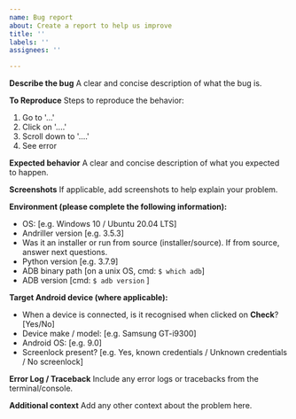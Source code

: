 ```yaml
---
name: Bug report
about: Create a report to help us improve
title: ''
labels: ''
assignees: ''

---
```


**Describe the bug**
A clear and concise description of what the bug is.

**To Reproduce**
Steps to reproduce the behavior:
1. Go to '...'
2. Click on '....'
3. Scroll down to '....'
4. See error

**Expected behavior**
A clear and concise description of what you expected to happen.

**Screenshots**
If applicable, add screenshots to help explain your problem.

**Environment (please complete the following information):**
 - OS: [e.g. Windows 10 / Ubuntu 20.04 LTS]
 - Andriller version [e.g. 3.5.3]
 - Was it an installer or run from source (installer/source). If from source, answer next questions.
 - Python version [e.g. 3.7.9]
 - ADB binary path [on a unix OS, cmd: `$ which adb`]
 - ADB version [cmd: `$ adb version` ]

**Target Android device (where applicable):**
 - When a device is connected, is it recognised when clicked on **Check**? [Yes/No]
 - Device make / model: [e.g. Samsung GT-i9300]
 - Android OS: [e.g. 9.0]
 - Screenlock present? [e.g. Yes, known credentials / Unknown credentials /  No screenlock]

**Error Log / Traceback**
Include any error logs or tracebacks from the terminal/console.

**Additional context**
Add any other context about the problem here.
